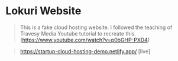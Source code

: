 # Lokuri Website

> This is a fake cloud hosting website. I followed the teaching of Travesy Media Youtube tutorial to recreate this. 
(https://www.youtube.com/watch?v=p0bGHP-PXD4)

> https://startup-cloud-hosting-demo.netlify.app/ [live]